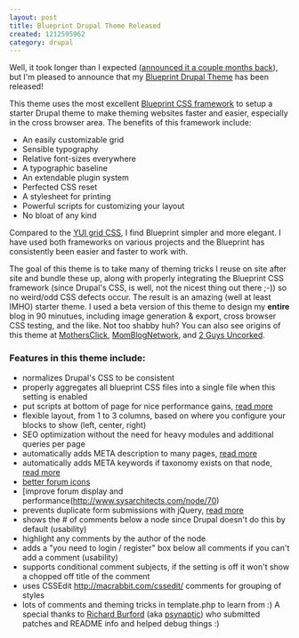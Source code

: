 ```yaml
--- 
layout: post
title: Blueprint Drupal Theme Released
created: 1212595962
category: drupal
---
```

Well, it took longer than I expected (<a href="http://drupalmao.com/ted-serbinski-interview">announced it a couple months back</a>), but I'm pleased to announce that my <a href="http://drupal.org/project/blueprint">Blueprint Drupal Theme</a> has been released! 

This theme uses the most excellent <a href="http://code.google.com/p/blueprintcss/">Blueprint CSS framework</a> to setup a starter Drupal theme to make theming websites faster and easier, especially in the cross browser area. The benefits of this framework include:

* An easily customizable grid
* Sensible typography
* Relative font-sizes everywhere
* A typographic baseline
* An extendable plugin system
* Perfected CSS reset
* A stylesheet for printing
* Powerful scripts for customizing your layout
* No bloat of any kind

Compared to the <a href="http://developer.yahoo.com/yui/grids/">YUI grid CSS</a>, I find Blueprint simpler and more elegant. I have used both frameworks on various projects and the Blueprint has consistently been easier and faster to work with.

The goal of this theme is to take many of theming tricks I reuse on site after site and bundle these up, along with properly integrating the Blueprint CSS framework (since Drupal's CSS, is well, not the nicest thing out there ;-)) so no weird/odd CSS defects occur. The result is an amazing (well at least IMHO) starter theme. I used a beta version of this theme to design my **entire** blog in 90 minutues, including image generation & export, cross browser CSS testing, and the like. Not too shabby huh? You can also see origins of this theme at <a href="http://www.mothersclick.com/">MothersClick</a>, <a href="http://www.momblognetwork.com/">MomBlogNetwork</a>, and <a href="http://2guysuncorked.com/">2 Guys Uncorked</a>.

### Features in this theme include:

* normalizes Drupal's CSS to be consistent
* properly aggregates all blueprint CSS files into a single file when this setting is enabled
* put scripts at bottom of page for nice performance gains, [read more](http://developer.yahoo.com/performance/rules.html#js_bottom)
* flexible layout, from 1 to 3 columns, based on where you configure your blocks to show (left, center, right)
* SEO optimization without the need for heavy modules and additional queries per page
* automatically adds META description to many pages, [read more](http://googlewebmastercentral.blogspot.com/2007/09/improve-snippets-with-meta-description.html)
* automatically adds META keywords if taxonomy exists on that node, [read more](http://searchengineland.com/070905-194221.php)
* [better forum icons](http://drupal.org/node/102743#comment-664157)
* [improve forum display and performance(http://www.sysarchitects.com/node/70)
* prevents duplicate form submissions with jQuery, <a href="http://tedserbinski.com/drupal/how-to-prevent-duplicate-posts/">read more</a>
* shows the # of comments below a node since Drupal doesn't do this by default (usability)
* highlight any comments by the author of the node
* adds a "you need to login / register" box below all comments if you can't add a comment (usability)
* supports conditional comment subjects, if the setting is off it won't show a chopped off title of the comment
* uses CSSEdit http://macrabbit.com/cssedit/ comments for grouping of styles
* lots of comments and theming tricks in template.php to learn from :)
A special thanks to <a href="http://freestylesystems.co.uk/">Richard Burford</a> (aka <a href="http://drupal.org/user/93429">psynaptic</a>) who submitted patches and README info and helped debug things :)
